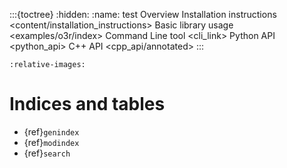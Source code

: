 :::{toctree}
:hidden:
:name: test
Overview <self>
Installation instructions <content/installation_instructions>
Basic library usage <examples/o3r/index>
Command Line tool <cli_link>
Python API <python_api>
C++ API <cpp_api/annotated>
::: 

```{include} ../../../README.md
:relative-images: 
```

Indices and tables
==================

* {ref}`genindex`
* {ref}`modindex`
* {ref}`search`

